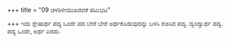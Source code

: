 +++
title = "09 ಚಳಶಿಳೀಮುಖರವಕೆ ಪಟುಭಟ"

+++
ಇದು ಶ್ಲೇಷಾರ್ಥ ಪದ್ಯ ಒಂದೇ ಪದ ಬೇರೆ ಬೇರೆ ಅರ್ಥಕೊಡುವುದನ್ನು ಬಳಸಿ ರಚಿಸಿದ ಪದ್ಯ. ದ್ವಂದ್ವಾರ್ಥ ಪದ್ಯ. ಪದ್ಯ ಒಂದೇ, ಅರ್ಥ ಎರಡು.